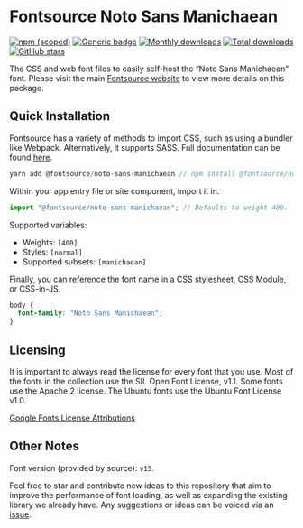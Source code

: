 # Fontsource Noto Sans Manichaean

[![npm (scoped)](https://img.shields.io/npm/v/@fontsource/noto-sans-manichaean?color=brightgreen)](https://www.npmjs.com/package/@fontsource/noto-sans-manichaean) [![Generic badge](https://img.shields.io/badge/fontsource-passing-brightgreen)](https://github.com/fontsource/fontsource) [![Monthly downloads](https://badgen.net/npm/dm/@fontsource/noto-sans-manichaean)](https://github.com/fontsource/fontsource) [![Total downloads](https://badgen.net/npm/dt/@fontsource/noto-sans-manichaean)](https://github.com/fontsource/fontsource) [![GitHub stars](https://img.shields.io/github/stars/fontsource/fontsource.svg?style=social&label=Star)](https://github.com/fontsource/fontsource/stargazers)

The CSS and web font files to easily self-host the “Noto Sans Manichaean” font. Please visit the main [Fontsource website](https://fontsource.org/fonts/noto-sans-manichaean) to view more details on this package.

## Quick Installation

Fontsource has a variety of methods to import CSS, such as using a bundler like Webpack. Alternatively, it supports SASS. Full documentation can be found [here](https://fontsource.org/docs/introduction).

```javascript
yarn add @fontsource/noto-sans-manichaean // npm install @fontsource/noto-sans-manichaean
```

Within your app entry file or site component, import it in.

```javascript
import "@fontsource/noto-sans-manichaean"; // Defaults to weight 400.
```

Supported variables:

- Weights: `[400]`
- Styles: `[normal]`
- Supported subsets: `[manichaean]`

Finally, you can reference the font name in a CSS stylesheet, CSS Module, or CSS-in-JS.

```css
body {
  font-family: "Noto Sans Manichaean";
}
```

## Licensing

It is important to always read the license for every font that you use.
Most of the fonts in the collection use the SIL Open Font License, v1.1. Some fonts use the Apache 2 license. The Ubuntu fonts use the Ubuntu Font License v1.0.

[Google Fonts License Attributions](https://fonts.google.com/attribution)

## Other Notes

Font version (provided by source): `v15`.

Feel free to star and contribute new ideas to this repository that aim to improve the performance of font loading, as well as expanding the existing library we already have. Any suggestions or ideas can be voiced via an [issue](https://github.com/fontsource/fontsource/issues).
